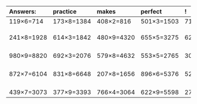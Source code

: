 | Answers: | practice | makes | perfect | ! |
| :--- | :--- | :--- | :--- | :--- |
| 119×6=714 | 173×8=1384 | 408×2=816 | 501×3=1503 | 715×7=5005 | 
|   |   |   |   |   | 
|   |   |   |   |   | 
|   |   |   |   |   | 
| 241×8=1928 | 614×3=1842 | 480×9=4320 | 655×5=3275 | 621×8=4968 | 
|   |   |   |   |   | 
|   |   |   |   |   | 
|   |   |   |   |   | 
|   |   |   |   |   | 
| 980×9=8820 | 692×3=2076 | 579×8=4632 | 553×5=2765 | 302×3=906 | 
|   |   |   |   |   | 
|   |   |   |   |   | 
|   |   |   |   |   | 
|   |   |   |   |   | 
| 872×7=6104 | 831×8=6648 | 207×8=1656 | 896×6=5376 | 521×7=3647 | 
|   |   |   |   |   | 
|   |   |   |   |   | 
|   |   |   |   |   | 
|   |   |   |   |   | 
| 439×7=3073 | 377×9=3393 | 766×4=3064 | 622×9=5598 | 272×5=1360 | 
